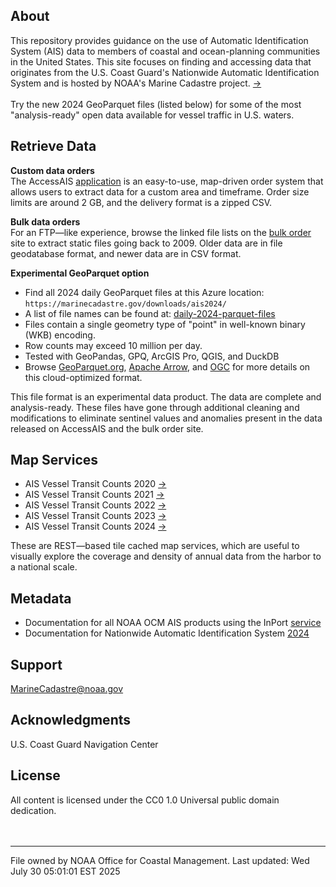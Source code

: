 ## About  
This repository provides guidance on the use of Automatic Identification System (AIS) data to members of coastal and ocean-planning communities in the United States. This site focuses on finding and accessing data that originates from the U.S. Coast Guard's Nationwide Automatic Identification System and is hosted by NOAA's Marine Cadastre project. [->](http://marinecadastre.gov/)  
<br>
Try the new 2024 GeoParquet files (listed below) for some of the most "analysis-ready" open data available for vessel traffic in U.S. waters.

## Retrieve Data

**Custom data orders**  
The AccessAIS [application](https://marinecadastre.gov/accessais/) is an easy-to-use, map-driven order system that allows users to extract data for a custom area and timeframe. Order size limits are around 2 GB, and the delivery format is a zipped CSV.

**Bulk data orders**  
For an FTP&mdash;like experience, browse the linked file lists on the [bulk order](https://hub.marinecadastre.gov/pages/vesseltraffic) site to extract static files going back to 2009. Older data are in file geodatabase format, and newer data are in CSV format.

**Experimental GeoParquet option**
- Find all 2024 daily GeoParquet files at this Azure location: 
```https://marinecadastre.gov/downloads/ais2024/```
- A list of file names can be found at: [daily-2024-parquet-files](data/daily-2024-parquet-files.md)
- Files contain a single geometry type of "point" in well-known binary (WKB) encoding.
- Row counts may exceed 10 million per day.
- Tested with GeoPandas, GPQ, ArcGIS Pro, QGIS, and DuckDB
- Browse [GeoParquet.org](https://geoparquet.org), [Apache Arrow](https://arrow.apache.org/), and [OGC](https://github.com/opengeospatial/geoparquet) for more details on this cloud-optimized format.

This file format is an experimental data product. The data are complete and analysis-ready. These files have gone through additional cleaning and modifications to eliminate sentinel values and anomalies present in the data released on AccessAIS and the bulk order site.

## Map Services

- AIS Vessel Transit Counts 2020 [->](https://coast.noaa.gov/arcgis/rest/services/MarineCadastre/AISVesselTransitCounts2020/MapServer) 
- AIS Vessel Transit Counts 2021 [->](https://coast.noaa.gov/arcgis/rest/services/MarineCadastre/AISVesselTransitCounts2021/MapServer)
- AIS Vessel Transit Counts 2022 [->](https://coast.noaa.gov/arcgis/rest/services/MarineCadastre/AISVesselTransitCounts2022/MapServer)
- AIS Vessel Transit Counts 2023 [->](https://coast.noaa.gov/arcgis/rest/services/MarineCadastre/AISVesselTransitCounts2023/MapServer)
- AIS Vessel Transit Counts 2024 [->](https://coast.noaa.gov/arcgis/rest/services/MarineCadastre/AISVesselTransitCounts2024/MapServer)

These are REST&mdash;based tile cached map services, which are useful to visually explore the coverage and density of annual data from the harbor to a national scale.

## Metadata
- Documentation for all NOAA OCM AIS products using the InPort [service](https://www.fisheries.noaa.gov/inport/item/55360)
- Documentation for Nationwide Automatic Identification System [2024](https://www.fisheries.noaa.gov/inport/item/73064)

## Support
MarineCadastre@noaa.gov

## Acknowledgments
U.S. Coast Guard Navigation Center

## License 
All content is licensed under the CC0 1.0 Universal public domain dedication.  
<br>
<br>
___
File owned by NOAA Office for Coastal Management. Last updated: Wed July 30 05:01:01 EST 2025